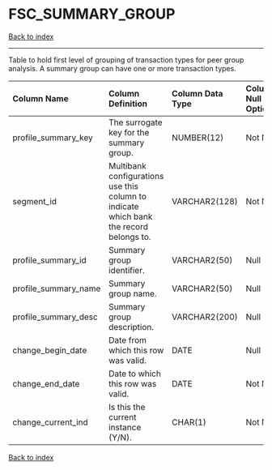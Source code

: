 # FSC_SUMMARY_GROUP

[Back to index](./index.md)

---

Table to hold first level of grouping of transaction types for peer group analysis.  A summary group can have one or more transaction types.

| Column Name          | Column Definition                                                                      | Column Data Type   | Column Null Option   | PK   | FK   |
|:---------------------|:---------------------------------------------------------------------------------------|:-------------------|:---------------------|:-----|:-----|
| profile_summary_key  | The surrogate key for the summary group.                                               | NUMBER(12)         | Not Null             | Yes  | No   |
| segment_id           | Multibank configurations use this column to indicate which bank the record belongs to. | VARCHAR2(128)      | Not Null             | Yes  | No   |
| profile_summary_id   | Summary group identifier.                                                              | VARCHAR2(50)       | Null                 | No   | No   |
| profile_summary_name | Summary group name.                                                                    | VARCHAR2(50)       | Null                 | No   | No   |
| profile_summary_desc | Summary group description.                                                             | VARCHAR2(200)      | Null                 | No   | No   |
| change_begin_date    | Date from which this row was valid.                                                    | DATE               | Null                 | No   | No   |
| change_end_date      | Date to which this row was valid.                                                      | DATE               | Not Null             | No   | No   |
| change_current_ind   | Is this the current instance (Y/N).                                                    | CHAR(1)            | Not Null             | No   | No   |

[Back to index](./index.md)
